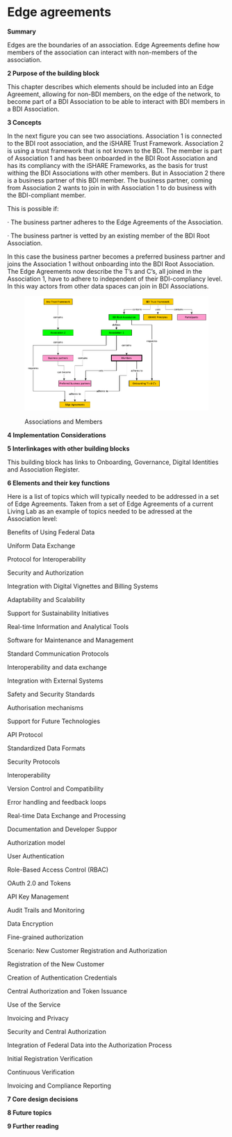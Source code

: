 # Edge agreements

**Summary**

Edges are the boundaries of an association. Edge Agreements define how members of the association can interact with non-members of the association.

**2 Purpose of the building block**

This chapter describes which elements should be included into an Edge Agreement, allowing for non-BDI members, on the edge of the network, to become part of a BDI Association to be able to interact with BDI members in a BDI Association.

**3 Concepts**

In the next figure you can see two associations. Association 1 is connected to the BDI root association, and the iSHARE Trust Framework. Association 2 is using a trust framework that is not known to the BDI. The member is part of Association 1 and has been onboarded in the BDI Root Association and has its compliancy with the iSHARE Frameworks, as the basis for trust withing the BDI Associations with other members. But in Association 2 there is a business partner of this BDI member. The business partner, coming from Association 2 wants to join in with Association 1 to do business with the BDI-compliant member.

This is possible if:

· The business partner adheres to the Edge Agreements of the Association.

· The business partner is vetted by an existing member of the BDI Root Association.

In this case the business partner becomes a preferred business partner and joins the Association 1 without onboarding into the BDI Root Association. The Edge Agreements now describe the T’s and C’s, all joined in the Association 1, have to adhere to independent of their BDI-compliancy level. In this way actors from other data spaces can join in BDI Associations.

<figure><img src="../../.gitbook/assets/20240704 BDI Roles v03 (1).png" alt=""><figcaption><p>Associations and Members</p></figcaption></figure>

**4 Implementation Considerations**

**5 Interlinkages with other building blocks**

This building block has links to Onboarding, Governance, Digital Identities and Association Register.

**6 Elements and their key functions**

Here is a list of topics which will typically needed to be addressed in a set of Edge Agreements. Taken from a set of Edge Agreements of a current Living Lab as an example of topics needed to be adressed at the Association level:

Benefits of Using Federal Data

Uniform Data Exchange

Protocol for Interoperability

Security and Authorization

Integration with Digital Vignettes and Billing Systems

Adaptability and Scalability

Support for Sustainability Initiatives

Real-time Information and Analytical Tools

Software for Maintenance and Management

Standard Communication Protocols

Interoperability and data exchange

Integration with External Systems

Safety and Security Standards

Authorisation mechanisms

Support for Future Technologies

API Protocol

Standardized Data Formats

Security Protocols

Interoperability

Version Control and Compatibility

Error handling and feedback loops

Real-time Data Exchange and Processing

Documentation and Developer Suppor

Authorization model

User Authentication

Role-Based Access Control (RBAC)

OAuth 2.0 and Tokens

API Key Management

Audit Trails and Monitoring

Data Encryption

Fine-grained authorization

Scenario: New Customer Registration and Authorization

Registration of the New Customer

Creation of Authentication Credentials

Central Authorization and Token Issuance

Use of the Service

Invoicing and Privacy

Security and Central Authorization

Integration of Federal Data into the Authorization Process

Initial Registration Verification

Continuous Verification

Invoicing and Compliance Reporting

**7 Core design decisions**

**8 Future topics**

**9 Further reading**
